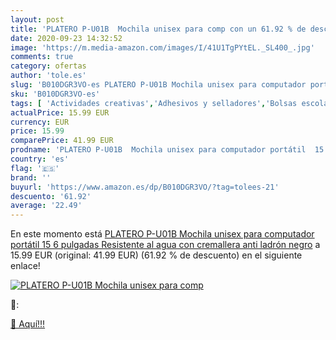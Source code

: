 ```yaml
---
layout: post
title: 'PLATERO P-U01B  Mochila unisex para comp con un 61.92 % de descuento'
date: 2020-09-23 14:32:52
image: 'https://m.media-amazon.com/images/I/41U1TgPYtEL._SL400_.jpg'
comments: true
category: ofertas
author: 'tole.es'
slug: 'B010DGR3VO-es PLATERO P-U01B Mochila unisex para computador portátil 15...'
sku: 'B010DGR3VO-es'
tags: [ 'Actividades creativas','Adhesivos y selladores','Bolsas escolares','Bricolaje y herramientas','Cuchillos de cocina','Equipaje','Ferretería','Hogar y cocina','Juegos de cuchillos de cocina','Juguetes','Juguetes y juegos','Lápices de colores para niños','Material de escritura y dibujo para niños','Mochilas, estuches y sets escolares','Pegamentos instantáneos','Utensilios de cocina','mochila','unisex', ]
actualPrice: 15.99 EUR
currency: EUR
price: 15.99
comparePrice: 41.99 EUR
prodname: 'PLATERO P-U01B  Mochila unisex para computador portátil  15 6 pulgadas  Resistente al agua  con cremallera anti ladrón  negro'
country: 'es'
flag: '🇪🇸'
brand: ''
buyurl: 'https://www.amazon.es/dp/B010DGR3VO/?tag=tolees-21'
descuento: '61.92'
average: '22.49'
---
```


En este momento está [PLATERO P-U01B  Mochila unisex para computador portátil  15 6 pulgadas  Resistente al agua  con cremallera anti ladrón  negro](https://www.amazon.es/dp/B010DGR3VO/?tag=tolees-21) a 15.99 EUR (original: 41.99 EUR) (61.92 %  de descuento) en el siguiente enlace!

[![PLATERO P-U01B  Mochila unisex para comp](https://m.media-amazon.com/images/I/41U1TgPYtEL._SL400_.jpg)](https://www.amazon.es/dp/B010DGR3VO/?tag=tolees-21)

🔎:


[🛒 Aquí!!!](https://www.amazon.es/dp/B010DGR3VO/?tag=tolees-21)
